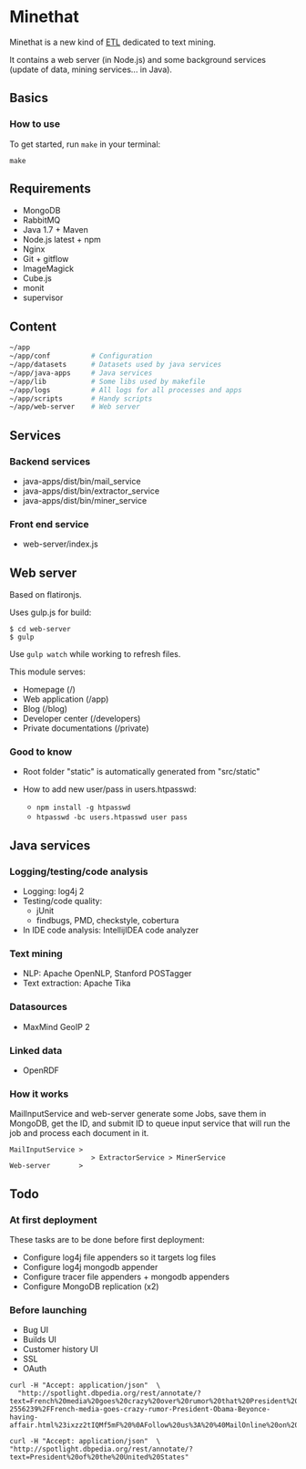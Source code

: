 Minethat
========

Minethat is a new kind of [ETL](http://fr.wikipedia.org/wiki/Extract_Transform_Load) dedicated to text mining.

It contains a web server (in Node.js) and some background services (update of data, mining services... in Java).

## Basics

### How to use

To get started, run `make` in your terminal:

```
make
```

## Requirements

- MongoDB
- RabbitMQ
- Java 1.7 + Maven
- Node.js latest + npm
- Nginx
- Git + gitflow
- ImageMagick
- Cube.js
- monit
- supervisor


## Content

```sh
~/app
~/app/conf          # Configuration
~/app/datasets      # Datasets used by java services
~/app/java-apps     # Java services
~/app/lib           # Some libs used by makefile
~/app/logs          # All logs for all processes and apps
~/app/scripts       # Handy scripts
~/app/web-server    # Web server
```

## Services

### Backend services

- java-apps/dist/bin/mail_service
- java-apps/dist/bin/extractor_service
- java-apps/dist/bin/miner_service

### Front end service

- web-server/index.js

## Web server

Based on flatironjs.

Uses gulp.js for build:

```
$ cd web-server
$ gulp
```

Use `gulp watch` while working to refresh files. 

This module serves:

* Homepage (/)
* Web application (/app)
* Blog (/blog)
* Developer center (/developers)
* Private documentations (/private)

### Good to know

- Root folder "static" is automatically generated from "src/static"

- How to add new user/pass in users.htpasswd:
    * `npm install -g htpasswd`
    * `htpasswd -bc users.htpasswd user pass`


## Java services

### Logging/testing/code analysis

* Logging: log4j 2
* Testing/code quality:
    * jUnit
    * findbugs, PMD, checkstyle, cobertura
* In IDE code analysis: IntellijIDEA code analyzer

### Text mining

* NLP: Apache OpenNLP, Stanford POSTagger
* Text extraction: Apache Tika

### Datasources

* MaxMind GeoIP 2

### Linked data

* OpenRDF

### How it works

MailInputService and web-server generate some Jobs, save them in MongoDB, get the ID, 
and submit ID to queue input service that will run the job and process each document in it.


```
MailInputService >
                    > ExtractorService > MinerService
Web-server       > 
```


## Todo

### At first deployment

These tasks are to be done before first deployment:

- Configure log4j file appenders so it targets log files
- Configure log4j mongodb appender
- Configure tracer file appenders + mongodb appenders
- Configure MongoDB replication (x2)


### Before launching

- Bug UI
- Builds UI
- Customer history UI
- SSL
- OAuth



```
curl -H "Accept: application/json"  \
  "http://spotlight.dbpedia.org/rest/annotate/?text=French%20media%20goes%20crazy%20over%20rumor%20that%20President%20Obama%20and%20Beyonce%20are%20having%20an%20affair%0AFrench%20photographer%20who%20discovered%20that%20President%20Francois%20Hollande%20was%20having%20an%20affair%20claims%20that%20President%20Obama%20is%20cheating%20as%20well%0ACited%20alleged%20%27distance%27%20that%20has%20been%20%27apparent%27%20between%20Barack%20and%20Michelle%20Obama%20recently%20%0AThe%20Obamas%20are%20open%20fans%20of%20Beyonce%20and%20her%20husband%20Jay%20Z%0A%0A%0ARead%20more%3A%20http%3A%2F%2Fwww.dailymail.co.uk%2Fnews%2Farticle-2556239%2FFrench-media-goes-crazy-rumor-President-Obama-Beyonce-having-affair.html%23ixzz2tIQMf5mF%20%0AFollow%20us%3A%20%40MailOnline%20on%20Twitter%20%7C%20DailyMail%20on%20Facebook&spotter=LingPipeSpotter"

curl -H "Accept: application/json"  \
"http://spotlight.dbpedia.org/rest/annotate/?text=President%20of%20the%20United%20States"
```